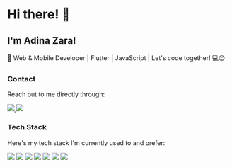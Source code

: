 
<h1>Hi there! <span class="wave">👋</span></h1>
<h2>I'm Adina Zara!</h2>
<p>🚀 Web & Mobile Developer | Flutter | JavaScript | Let's code together! 💻😊</p>
<div>


### Contact

Reach out to me directly through:

<a href="mailto:adinazaradsu@gmail.com" target="_blank">
    <img src="https://img.shields.io/badge/Gmail-D14836?style=for-the-badge&logo=gmail&logoColor=white" />
</a>
  <a href="https://www.linkedin.com/in/adina-zara-b78a39256?utm_source=share&utm_campaign=share_via&utm_content=profile&utm_medium=android_app" target="_blank">
    <img src="https://img.shields.io/badge/LinkedIn-0077B5?style=for-the-badge&logo=linkedin&logoColor=white" />
</a>



### Tech Stack

Here's my tech stack I'm currently used to and prefer:

<div>
  <img src="https://img.shields.io/badge/Python-3776AB?style=for-the-badge&logo=python&logoColor=white" />
  <img src="https://img.shields.io/badge/HTML5-E34F26?style=for-the-badge&logo=html5&logoColor=white" />
  <img src="https://img.shields.io/badge/CSS3-1572B6?style=for-the-badge&logo=css3&logoColor=white" />
  <img src="https://img.shields.io/badge/Bootstrap-563D7C?style=for-the-badge&logo=bootstrap&logoColor=white" />
<!--   <img src="https://img.shields.io/badge/PHP-777BB4?style=for-the-badge&logo=php&logoColor=white" /> -->
  <img src="https://img.shields.io/badge/MySQL-00000F?style=for-the-badge&logo=mysql&logoColor=white" />
  <img src="https://img.shields.io/badge/Dart-0175C2?style=for-the-badge&logo=dart&logoColor=white" />
  <img src="https://img.shields.io/badge/Flutter-02569B?style=for-the-badge&logo=flutter&logoColor=white" />
<!--   <img src="https://img.shields.io/badge/laravel-E34F26?style=for-the-badge&logo=laravel&logoColor=white" /> -->
<!--   <img src="https://img.shields.io/badge/postman-E34F26?style=for-the-badge&logo=postman&logoColor=white" /> -->
<div>
 








    






